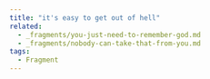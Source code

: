 ```yaml
---
title: "it's easy to get out of hell"
related:
  - _fragments/you-just-need-to-remember-god.md
  - _fragments/nobody-can-take-that-from-you.md
tags:
  - Fragment
---
```

